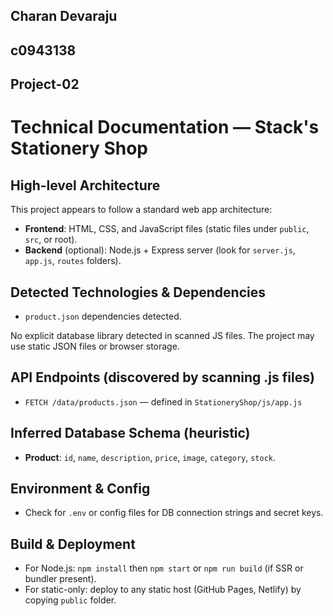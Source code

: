 ## Charan Devaraju
## c0943138
## Project-02
# Technical Documentation — Stack's Stationery Shop

## High-level Architecture

This project appears to follow a standard web app architecture:

- **Frontend**: HTML, CSS, and JavaScript files (static files under `public`, `src`, or root).
- **Backend** (optional): Node.js + Express server (look for `server.js`, `app.js`, `routes` folders).

## Detected Technologies & Dependencies

-  `product.json` dependencies detected.

No explicit database library detected in scanned JS files. The project may use static JSON files or browser storage.


## API Endpoints (discovered by scanning .js files)

- `FETCH /data/products.json`  — defined in `StationeryShop/js/app.js`

## Inferred Database Schema (heuristic)

- **Product**: `id`, `name`, `description`, `price`, `image`, `category`, `stock`.

## Environment & Config
- Check for `.env` or config files for DB connection strings and secret keys.

## Build & Deployment
- For Node.js: `npm install` then `npm start` or `npm run build` (if SSR or bundler present).
- For static-only: deploy to any static host (GitHub Pages, Netlify) by copying `public` folder.

